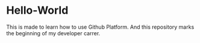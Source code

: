 # Hello-World
This is made to learn how to use Github Platform.
And this repository marks the beginning of my developer carrer.

